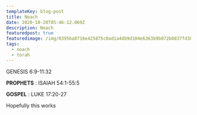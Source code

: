```yaml
---
templateKey: blog-post
title: Noach
date: 2020-10-20T05:46:12.069Z
description: Noach
featuredpost: true
featuredimage: /img/03956a8716e425875c0ad1a4db9d104e6363b9b872b0837fd38788e8a891a672.jpeg
tags:
  - noach
  - torah
---
```

GENESIS 6:9-11:32

**PROPHETS** : ISAIAH 54:1-55:5

**GOSPEL** : LUKE 17:20-27

Hopefully this works